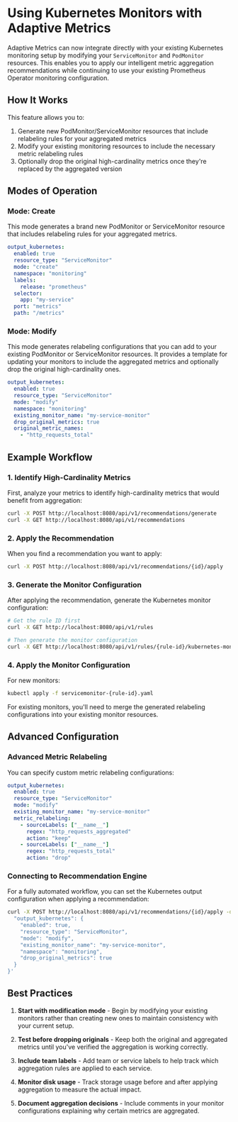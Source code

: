 # Using Kubernetes Monitors with Adaptive Metrics

Adaptive Metrics can now integrate directly with your existing Kubernetes monitoring setup by modifying your `ServiceMonitor` and `PodMonitor` resources. This enables you to apply our intelligent metric aggregation recommendations while continuing to use your existing Prometheus Operator monitoring configuration.

## How It Works

This feature allows you to:

1. Generate new PodMonitor/ServiceMonitor resources that include relabeling rules for your aggregated metrics
2. Modify your existing monitoring resources to include the necessary metric relabeling rules
3. Optionally drop the original high-cardinality metrics once they're replaced by the aggregated version

## Modes of Operation

### Mode: Create

This mode generates a brand new PodMonitor or ServiceMonitor resource that includes relabeling rules for your aggregated metrics.

```yaml
output_kubernetes:
  enabled: true
  resource_type: "ServiceMonitor"
  mode: "create"
  namespace: "monitoring"
  labels:
    release: "prometheus"
  selector:
    app: "my-service"
  port: "metrics"
  path: "/metrics"
```

### Mode: Modify

This mode generates relabeling configurations that you can add to your existing PodMonitor or ServiceMonitor resources. It provides a template for updating your monitors to include the aggregated metrics and optionally drop the original high-cardinality ones.

```yaml
output_kubernetes:
  enabled: true
  resource_type: "ServiceMonitor"
  mode: "modify"
  namespace: "monitoring"
  existing_monitor_name: "my-service-monitor"
  drop_original_metrics: true
  original_metric_names:
    - "http_requests_total"
```

## Example Workflow

### 1. Identify High-Cardinality Metrics

First, analyze your metrics to identify high-cardinality metrics that would benefit from aggregation:

```bash
curl -X POST http://localhost:8080/api/v1/recommendations/generate
curl -X GET http://localhost:8080/api/v1/recommendations
```

### 2. Apply the Recommendation

When you find a recommendation you want to apply:

```bash
curl -X POST http://localhost:8080/api/v1/recommendations/{id}/apply
```

### 3. Generate the Monitor Configuration

After applying the recommendation, generate the Kubernetes monitor configuration:

```bash
# Get the rule ID first
curl -X GET http://localhost:8080/api/v1/rules

# Then generate the monitor configuration
curl -X GET http://localhost:8080/api/v1/rules/{rule-id}/kubernetes-monitor
```

### 4. Apply the Monitor Configuration

For new monitors:
```bash
kubectl apply -f servicemonitor-{rule-id}.yaml
```

For existing monitors, you'll need to merge the generated relabeling configurations into your existing monitor resources.

## Advanced Configuration

### Advanced Metric Relabeling

You can specify custom metric relabeling configurations:

```yaml
output_kubernetes:
  enabled: true
  resource_type: "ServiceMonitor"
  mode: "modify"
  existing_monitor_name: "my-service-monitor"
  metric_relabeling:
    - sourceLabels: ["__name__"]
      regex: "http_requests_aggregated"
      action: "keep"
    - sourceLabels: ["__name__"]
      regex: "http_requests_total"
      action: "drop"
```

### Connecting to Recommendation Engine

For a fully automated workflow, you can set the Kubernetes output configuration when applying a recommendation:

```bash
curl -X POST http://localhost:8080/api/v1/recommendations/{id}/apply -d '{
  "output_kubernetes": {
    "enabled": true,
    "resource_type": "ServiceMonitor",
    "mode": "modify",
    "existing_monitor_name": "my-service-monitor",
    "namespace": "monitoring",
    "drop_original_metrics": true
  }
}'
```

## Best Practices

1. **Start with modification mode** - Begin by modifying your existing monitors rather than creating new ones to maintain consistency with your current setup.

2. **Test before dropping originals** - Keep both the original and aggregated metrics until you've verified the aggregation is working correctly.

3. **Include team labels** - Add team or service labels to help track which aggregation rules are applied to each service.

4. **Monitor disk usage** - Track storage usage before and after applying aggregation to measure the actual impact.

5. **Document aggregation decisions** - Include comments in your monitor configurations explaining why certain metrics are aggregated.